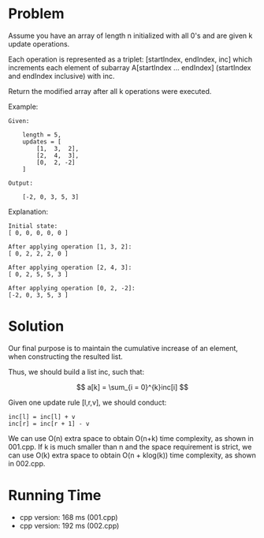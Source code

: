 # Problem

Assume you have an array of length n initialized with all 0's and are given k update operations.

Each operation is represented as a triplet: [startIndex, endIndex, inc] which increments each element of subarray A[startIndex ... endIndex] (startIndex and endIndex inclusive) with inc.

Return the modified array after all k operations were executed.

Example:

```
Given:

    length = 5,
    updates = [
        [1,  3,  2],
        [2,  4,  3],
        [0,  2, -2]
    ]
    
Output:

    [-2, 0, 3, 5, 3]
```
Explanation:

```
Initial state:
[ 0, 0, 0, 0, 0 ]

After applying operation [1, 3, 2]:
[ 0, 2, 2, 2, 0 ]

After applying operation [2, 4, 3]:
[ 0, 2, 5, 5, 3 ]

After applying operation [0, 2, -2]:
[-2, 0, 3, 5, 3 ]
```

# Solution

Our final purpose is to maintain the cumulative increase of an element, when constructing the resulted list. 

Thus, we should build a list inc, such that:

$$ a[k] = \sum_{i = 0}^{k}inc[i] $$

Given one update rule [l,r,v], we should conduct:

```
inc[l] = inc[l] + v
inc[r] = inc[r + 1] - v
```

We can use O(n) extra space to obtain O(n+k) time complexity, as shown in 001.cpp. If k is much smaller than n and the space requirement is strict, we can use O(k) extra space to obtain O(n + klog(k)) time complexity, as shown in 002.cpp.

# Running Time

- cpp version: 168 ms (001.cpp)
- cpp version: 192 ms (002.cpp)
